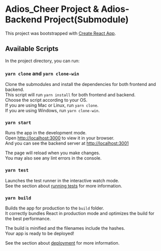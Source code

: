 # Adios_Cheer Project & Adios-Backend Project(Submodule)

This project was bootstrapped with [Create React App](https://github.com/facebook/create-react-app).

## Available Scripts

In the project directory, you can run:

### `yarn clone` and `yarn clone-win`
Clone the submodules and install the dependencies for both frontend and backend.\
This script will run `yarn install` for both frontend and backend.\
Choose the script according to your OS.\
If you are using Mac or Linux, run `yarn clone`.\
If you are using Windows, run `yarn clone-win`.


### `yarn start`

Runs the app in the development mode.\
Open [http://localhost:3000](http://localhost:3000) to view it in your browser.\
And you can see the backend server at [http://localhost:3001](http://localhost:3001)

The page will reload when you make changes.\
You may also see any lint errors in the console.

### `yarn test`

Launches the test runner in the interactive watch mode.\
See the section about [running tests](https://facebook.github.io/create-react-app/docs/running-tests) for more information.

### `yarn build`

Builds the app for production to the `build` folder.\
It correctly bundles React in production mode and optimizes the build for the best performance.

The build is minified and the filenames include the hashes.\
Your app is ready to be deployed!

See the section about [deployment](https://facebook.github.io/create-react-app/docs/deployment) for more information.